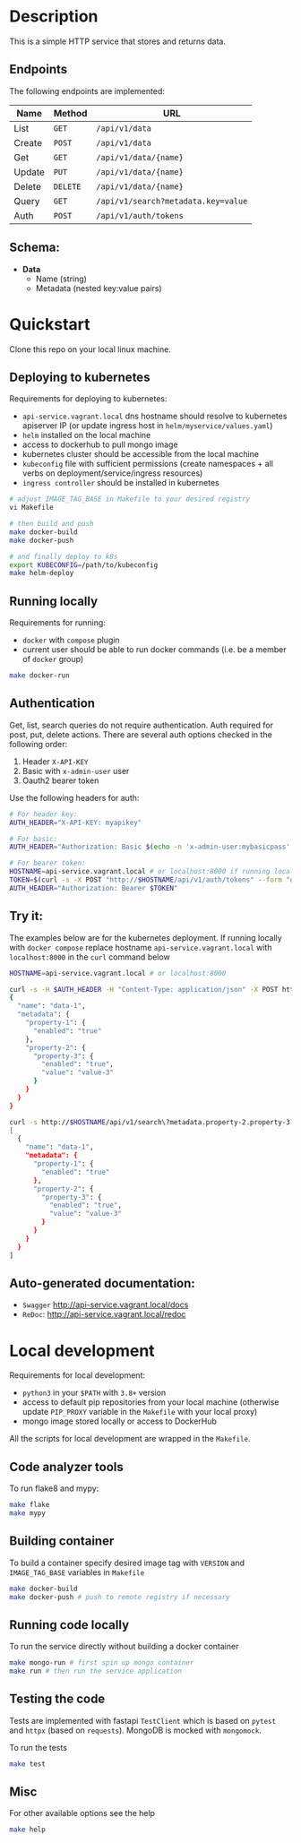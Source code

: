 # Description

This is a simple HTTP service that stores and returns data.

## Endpoints

The following endpoints are implemented:

| Name   | Method      | URL
| ---    | ---         | ---
| List   | `GET`       | `/api/v1/data`
| Create | `POST`      | `/api/v1/data`
| Get    | `GET`       | `/api/v1/data/{name}`
| Update | `PUT`       | `/api/v1/data/{name}`
| Delete | `DELETE`    | `/api/v1/data/{name}`
| Query  | `GET`       | `/api/v1/search?metadata.key=value`
| Auth   | `POST`      | `/api/v1/auth/tokens`

## Schema:

- **Data**
  - Name (string)
  - Metadata (nested key:value pairs)

# Quickstart

Clone this repo on your local linux machine.

## Deploying to kubernetes

Requirements for deploying to kubernetes:

- `api-service.vagrant.local` dns hostname should resolve to kubernetes apiserver IP (or update ingress host in `helm/myservice/values.yaml`)
- `helm` installed on the local machine
- access to dockerhub to pull mongo image
- kubernetes cluster should be accessible from the local machine
- `kubeconfig` file with sufficient permissions (create namespaces + all verbs on deployment/service/ingress resources)
- `ingress controller` should be installed in kubernetes

```bash
# adjust IMAGE_TAG_BASE in Makefile to your desired registry
vi Makefile

# then build and push
make docker-build
make docker-push

# and finally deploy to k8s
export KUBECONFIG=/path/to/kubeconfig
make helm-deploy
```

## Running locally

Requirements for running:

- `docker` with `compose` plugin
- current user should be able to run docker commands (i.e. be a member of `docker` group)

```bash
make docker-run
```

## Authentication

Get, list, search queries do not require authentication. Auth required for post, put, delete actions. There are several auth options checked in the following order:

1. Header `X-API-KEY`
1. Basic with `x-admin-user` user
1. Oauth2 bearer token

Use the following headers for auth:

```bash
# For header key:
AUTH_HEADER="X-API-KEY: myapikey"

# For basic:
AUTH_HEADER="Authorization: Basic $(echo -n 'x-admin-user:mybasicpass' | base64 -w 0)"

# For bearer token:
HOSTNAME=api-service.vagrant.local # or localhost:8000 if running locally
TOKEN=$(curl -s -X POST "http://$HOSTNAME/api/v1/auth/tokens" --form "username=testuser" --form "password=test" | jq -r '.access_token')
AUTH_HEADER="Authorization: Bearer $TOKEN"
```

## Try it:

The examples below are for the kubernetes deployment. If running locally with `docker compose` replace hostname `api-service.vagrant.local` with `localhost:8000` in the `curl` command below

```bash
HOSTNAME=api-service.vagrant.local # or localhost:8000

curl -s -H $AUTH_HEADER -H "Content-Type: application/json" -X POST http://$HOSTNAME/api/v1/data -d '{"name": "data-1", "metadata": {"property-1": {"enabled": "true"}, "property-2": {"property-3": {"enabled": "true", "value": "value-3"}}}}' | jq
{
  "name": "data-1",
  "metadata": {
    "property-1": {
      "enabled": "true"
    },
    "property-2": {
      "property-3": {
        "enabled": "true",
        "value": "value-3"
      }
    }
  }
}

curl -s http://$HOSTNAME/api/v1/search\?metadata.property-2.property-3.enabled\=true | jq
[
  {
    "name": "data-1",
    "metadata": {
      "property-1": {
        "enabled": "true"
      },
      "property-2": {
        "property-3": {
          "enabled": "true",
          "value": "value-3"
        }
      }
    }
  }
]
```

## Auto-generated documentation:

- `Swagger` http://api-service.vagrant.local/docs
- `ReDoc`: http://api-service.vagrant.local/redoc


# Local development

Requirements for local development:

- `python3` in your `$PATH` with `3.8+` version
- access to default pip repositories from your local machine (otherwise update `PIP_PROXY` variable in the `Makefile` with your local proxy)
- mongo image stored locally or access to DockerHub

All the scripts for local development are wrapped in the `Makefile`.

## Code analyzer tools

To run flake8 and mypy:

```bash
make flake
make mypy
```

## Building container

To build a container specify desired image tag with `VERSION` and `IMAGE_TAG_BASE` variables in `Makefile`

```bash
make docker-build
make docker-push # push to remote registry if necessary
```

## Running code locally

To run the service directly without building a docker container

```bash
make mongo-run # first spin up mongo container
make run # then run the service application
```

## Testing the code

Tests are implemented with fastapi `TestClient` which is based on `pytest` and `httpx` (based on `requests`). MongoDB is mocked with `mongomock`.

To run the tests

```bash
make test
```

## Misc

For other available options see the help

```bash
make help
```
